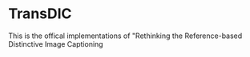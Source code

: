 # TransDIC
This is the offical implementations of "Rethinking the Reference-based Distinctive Image Captioning
